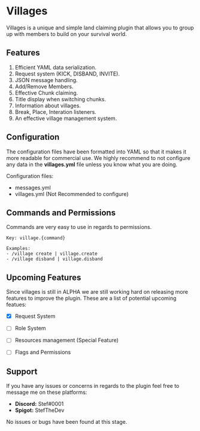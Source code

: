 # Villages
Villages is a unique and simple land claiming plugin that allows you to group up with members to build on your survival world.


## Features

1. Efficient YAML data serialization.
2. Request system (KICK, DISBAND, INVITE).
3. JSON message handling.
4. Add/Remove Members.
5. Effective Chunk claiming.
6. Title display when switching chunks.
7. Information about villages.
8. Break, Place, Interation listeners.
9. An effective village management system.


## Configuration

The configuration files have been formatted into YAML so that it makes it more readable for commercial use.
We highly recommend to not configure any data in the **villages.yml** file unless you know what you are doing.

Configuration files:
- messages.yml
- villages.yml (Not Recommended to configure)


## Commands and Permissions

Commands are very easy to use in regards to permissions.
```
Key: village.{command}

Examples:
- /village create | village.create
- /village disband | village.disband
```


## Upcoming Features

Since villages is still in ALPHA we are still working hard on releasing more features to improve the plugin. These are a list of potential upcoming featues:
- [x] Request System
- [ ] Role System
- [ ] Resources management (Special Feature)
- [ ] Flags and Permissions


## Support

If you have any issues or concerns in regards to the plugin feel free to message me on these platforms:
- **Discord:** Stef#0001
- **Spigot:** StefTheDev

No issues or bugs have been found at this stage.


